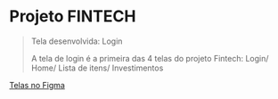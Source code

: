 <h1>Projeto FINTECH</h1>

> Tela desenvolvida: Login
>
> A tela de login é a primeira das 4 telas do projeto Fintech: Login/ Home/ Lista de itens/ Investimentos
>
<a href="https://www.figma.com/design/xSp3YgKCRF3ImJQz6JmkXa/FINTECH-4-telas?node-id=0-1&t=eppB2hdOrPshkYY2-1">Telas no Figma<a/>
